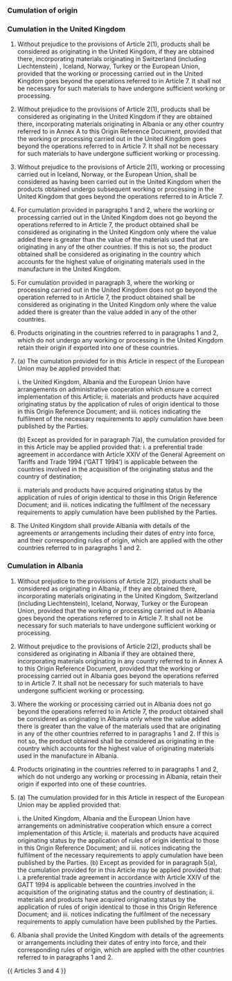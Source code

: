 ### Cumulation of origin

### Cumulation in the United Kingdom
1. Without prejudice to the provisions of Article 2(1), products shall be considered as originating in the United Kingdom, if they are obtained there, incorporating materials originating in Switzerland (including Liechtenstein) , Iceland, Norway, Turkey or the European Union, provided that the working or processing carried out in the United Kingdom goes beyond the operations referred to in Article 7. It shall not be necessary for such materials to have undergone sufficient working or processing.

2. Without prejudice to the provisions of Article 2(1), products shall be considered as originating in the United Kingdom if they are obtained there, incorporating materials originating in Albania or any other country referred to in Annex A to this Origin Reference Document, provided that the working or processing carried out in the United Kingdom goes beyond the operations referred to in Article 7. It shall not be necessary for such materials to have undergone sufficient working or processing.

3.  Without prejudice to the provisions of Article 2(1), working or processing carried out in Iceland, Norway, or the European Union, shall be considered as having been carried out in the United Kingdom when the products obtained undergo subsequent working or processing in the United Kingdom that goes beyond the operations referred to in Article 7.

4. For cumulation provided in paragraphs 1 and 2, where the working or processing carried out in the United Kingdom does not go beyond the operations referred to in Article 7, the product obtained shall be considered as originating in the United Kingdom only where the value added there is greater than the value of the materials used that are originating in any of the other countries. If this is not so, the product obtained shall be considered as originating in the country which accounts for the highest value of originating materials used in the manufacture in the United Kingdom.

5. For cumulation provided in paragraph 3, where the working or processing carried out in the United Kingdom does not go beyond the operation referred to in Article 7, the product obtained shall be considered as originating in the United Kingdom only where the value added there is greater than the value added in any of the other countries. 

6. Products originating in the countries referred to in paragraphs 1 and 2, which do not undergo any working or processing in the United Kingdom retain their origin if exported into one of these countries.

7. (a) The cumulation provided for in this Article in respect of the European Union may be applied provided that:

    i. the United Kingdom, Albania and the European Union have arrangements on administrative cooperation which ensure a correct implementation of this Article;
    ii. materials and products have acquired originating status by the application of rules of origin identical to those in this Origin Reference Document; and
    iii. notices indicating the fulfilment of the necessary requirements to apply cumulation have been published by the Parties.

    (b) Except as provided for in paragraph 7(a), the cumulation provided for in this Article may be applied provided that:
    i. a preferential trade agreement in accordance with Article XXIV of the General Agreement on Tariffs and Trade 1994 (‘GATT 1994’) is applicable between the countries involved in the acquisition of the originating status and the country of destination;

    ii. materials and products have acquired originating status by the application of rules of origin identical to those in this Origin Reference Document; and
    iii. notices indicating the fulfilment of the necessary requirements to apply cumulation have been published by the Parties.

8. The United Kingdom shall provide Albania with details of the agreements or arrangements including their dates of entry into force, and their corresponding rules of origin, which are applied with the other countries referred to in paragraphs 1 and 2.

### Cumulation in Albania
1. Without prejudice to the provisions of Article 2(2), products shall be considered as originating in Albania, if they are obtained there, incorporating materials originating in the United Kingdom, Switzerland (including Liechtenstein), Iceland, Norway, Turkey or the European Union, provided that the working or processing carried out in Albania goes beyond the operations referred to in Article 7. It shall not be necessary for such materials to have undergone sufficient working or processing.

2. Without prejudice to the provisions of Article 2(2), products shall be considered as originating in Albania if they are obtained there, incorporating materials originating in any country referred to in Annex A to this Origin Reference Document, provided that the working or processing carried out in Albania goes beyond the operations referred to in Article 7. It shall not be necessary for such materials to have undergone sufficient working or processing.
3. Where the working or processing carried out in Albania does not go beyond the operations referred to in Article 7, the product obtained shall be considered as originating in Albania only where the value added there is greater than the value of the materials used that are originating in any of the other countries referred to in paragraphs 1 and 2. If this is not so, the product obtained shall be considered as originating in the country which accounts for the highest value of originating materials used in the manufacture in Albania.


4. Products originating in the countries referred to in paragraphs 1 and 2, which do not undergo any working or processing in Albania, retain their origin if exported into one of these countries.

5. (a) The cumulation provided for in this Article in respect of the European Union may be applied provided that:

    i. the United Kingdom, Albania and the European Union have arrangements on administrative cooperation which ensure a correct implementation of this Article;
    ii. materials and products have acquired originating status by the application of rules of origin identical to those in this Origin Reference Document; and
    iii. notices indicating the fulfilment of the necessary requirements to apply cumulation have been published by the Parties.
    (b) Except as provided for in paragraph 5(a), the cumulation provided for in this Article may be applied provided that:
    i. a preferential trade agreement in accordance with Article XXIV of the GATT 1994 is applicable between the countries involved in the acquisition of the originating status and the country of destination;
    ii. materials and products have acquired originating status by the application of rules of origin identical to those in this Origin Reference Document; and
    iii. notices indicating the fulfilment of the necessary requirements to apply cumulation have been published by the Parties.

6. Albania shall provide the United Kingdom with details of the agreements or arrangements including their dates of entry into force, and their corresponding rules of origin, which are applied with the other countries referred to in paragraphs 1 and 2.

{{ Articles 3 and 4 }}